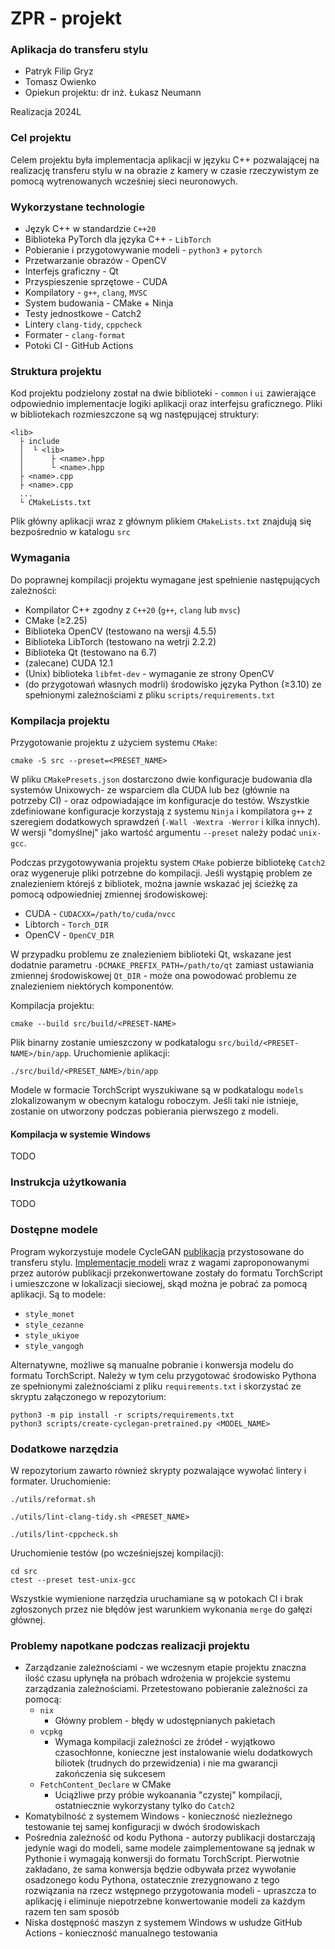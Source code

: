 # ZPR - projekt

### Aplikacja do transferu stylu

- Patryk Filip Gryz
- Tomasz Owienko 
- Opiekun projektu: dr inż. Łukasz Neumann

Realizacja 2024L

### Cel projektu

Celem projektu była implementacja aplikacji w języku C++ pozwalającej na realizację transferu stylu w na obrazie z kamery w czasie rzeczywistym ze pomocą wytrenowanych wcześniej sieci neuronowych.

### Wykorzystane technologie

- Język C++ w standardzie `C++20`
- Biblioteka PyTorch dla języka C++ - `LibTorch`
- Pobieranie i przygotowywanie modeli - `python3` + `pytorch`
- Przetwarzanie obrazów - OpenCV
- Interfejs graficzny - Qt
- Przyspieszenie sprzętowe - CUDA
- Kompilatory - `g++`, `clang`, `MVSC`
- System budowania - CMake + Ninja
- Testy jednostkowe - Catch2
- Lintery `clang-tidy`, `cppcheck`
- Formater - `clang-format`
- Potoki CI - GitHub Actions

### Struktura projektu

Kod projektu podzielony został na dwie biblioteki - `common` i `ui` zawierające odpowiednio implementacje logiki aplikacji oraz interfejsu graficznego. Pliki w bibliotekach rozmieszczone są wg następującej struktury:

```
<lib>
  ├ include
  │  └ <lib>
  │      ├ <name>.hpp
  │      └ <name>.hpp   
  ├ <name>.cpp
  ├ <name>.cpp
  ...
  └ CMakeLists.txt
``` 

Plik główny aplikacji wraz z głównym plikiem `CMakeLists.txt` znajdują się bezpośrednio w katalogu `src`

### Wymagania

Do poprawnej kompilacji projektu wymagane jest spełnienie następujących zależności:

- Kompilator C++ zgodny z `C++20` (`g++`, `clang` lub `mvsc`)
- CMake (≥2.25)
- Biblioteka OpenCV (testowano na wersji 4.5.5)
- Biblioteka LibTorch (testowano na wetrji 2.2.2)
- Biblioteka Qt (testowano na 6.7)
- (zalecane) CUDA 12.1
- (Unix) biblioteka `libfmt-dev` - wymaganie ze strony OpenCV
- (do przygotowań własnych modrli) środowisko języka Python (≥3.10) ze spełnionymi zależnościami z pliku `scripts/requirements.txt`

### Kompilacja projektu 

Przygotowanie projektu z użyciem systemu `CMake`:

```shell
cmake -S src --preset=<PRESET_NAME>
```

W pliku `CMakePresets.json` dostarczono dwie konfiguracje budowania dla systemów Unixowych- ze wsparciem dla CUDA lub bez (głównie na potrzeby CI) - oraz odpowiadające im konfiguracje do testów. Wszystkie zdefiniowane konfiguracje korzystają z systemu `Ninja` i kompilatora `g++` z szeregiem dodatkowych sprawdzeń (`-Wall -Wextra -Werror` i kilka innych). W wersji "domyślnej" jako wartość argumentu `--preset` należy podać `unix-gcc`.

Podczas przygotowywania projektu system `CMake` pobierze bibliotekę `Catch2` oraz wygeneruje pliki potrzebne do kompilacji. Jeśli wystąpię problem ze znalezieniem którejś z bibliotek, można jawnie wskazać jej ścieżkę za pomocą odpowiedniej zmiennej środowiskowej:

- CUDA - `CUDACXX=/path/to/cuda/nvcc`
- Libtorch - `Torch_DIR`
- OpenCV - `OpenCV_DIR`

W przypadku problemu ze znalezieniem biblioteki Qt, wskazane jest dodatnie parametru `-DCMAKE_PREFIX_PATH=/path/to/qt` zamiast ustawiania zmiennej środowiskowej `Qt_DIR` - może ona powodować problemu ze znalezieniem niektórych komponentów.

Kompilacja projektu:

```shell
cmake --build src/build/<PRESET-NAME>
```

Plik binarny zostanie umieszczony w podkatalogu `src/build/<PRESET-NAME>/bin/app`. Uruchomienie aplikacji:

```shell
./src/build/<PRESET_NAME>/bin/app
```

Modele w formacie TorchScript wyszukiwane są w podkatalogu `models` zlokalizowanym w obecnym katalogu roboczym. Jeśli taki nie istnieje, zostanie on utworzony podczas pobierania pierwszego z modeli.

#### Kompilacja w systemie Windows

TODO

### Instrukcja użytkowania 

TODO



### Dostępne modele

Program wykorzystuje modele CycleGAN [publikacja](https://arxiv.org/abs/1703.10593) przystosowane do transferu stylu.  [Implementacje modeli](https://github.com/junyanz/pytorch-CycleGAN-and-pix2pix) wraz z wagami zaproponowanymi przez autorów publikacji przekonwertowane zostały do formatu TorchScript i umieszczone w lokalizacji sieciowej, skąd można je pobrać za pomocą aplikacji. Są to modele:

- `style_monet`
- `style_cezanne`
- `style_ukiyoe`
- `style_vangogh`

Alternatywne, możliwe są manualne pobranie i konwersja modelu do formatu TorchScript. Należy w tym celu przygotować środowisko Pythona ze spełnionymi zależnościami z pliku `requirements.txt` i skorzystać ze skryptu załączonego w repozytorium:

```shell
python3 -m pip install -r scripts/requirements.txt
python3 scripts/create-cyclegan-pretrained.py <MODEL_NAME>
```

### Dodatkowe narzędzia 

W repozytorium zawarto również skrypty pozwalające wywołać lintery i formater. Uruchomienie:

```shell
./utils/reformat.sh

./utils/lint-clang-tidy.sh <PRESET_NAME>

./utils/lint-cppcheck.sh
```

Uruchomienie testów (po wcześniejszej kompilacji):

```shell
cd src
ctest --preset test-unix-gcc
```

Wszystkie wymienione narzędzia uruchamiane są w potokach CI i brak zgłoszonych przez nie błędów jest warunkiem wykonania `merge` do gałęzi głównej.

### Problemy napotkane podczas realizacji projektu

- Zarządzanie zależnościami - we wczesnym etapie projektu znaczna ilość czasu upłynęła na próbach wdrożenia w projekcie systemu zarządzania zależnościami. Przetestowano pobieranie zależności za pomocą:
    - `nix` 
        - Główny problem - błędy w udostępnianych pakietach
    - `vcpkg`
        - Wymaga kompilacji zależności ze źródeł - wyjątkowo czasochłonne, konieczne jest instalowanie wielu dodatkowych biliotek (trudnych do przewidzenia) i nie ma gwarancji zakończenia się sukcesem
    - `FetchContent_Declare` w CMake
        - Uciążliwe przy próbie wykoanania "czystej" kompilacji, ostatniecznie wykorzystany tylko do `Catch2`
- Komatybilność z systemem Windows - konieczność niezleżnego testowanie tej samej konfiguracji w dwóch środowiskach
- Pośrednia zależność od kodu Pythona - autorzy publikacji dostarczają jedynie wagi do modeli, same modele zaimplementowane są jednak w Pythonie i wymagają konwersji do formatu TorchScript. Pierwotnie zakładano, że sama konwersja będzie odbywała przez wywołanie osadzonego kodu Pythona, ostatecznie zrezygnowano z tego rozwiązania na rzecz wstępnego przygotowania modeli - upraszcza to aplikację i eliminuje niepotrzebne konwertowanie modeli za każdym razem ten sam sposób
- Niska dostępność maszyn z systemem Windows w usłudze GitHub Actions - konieczność manualnego testowania
